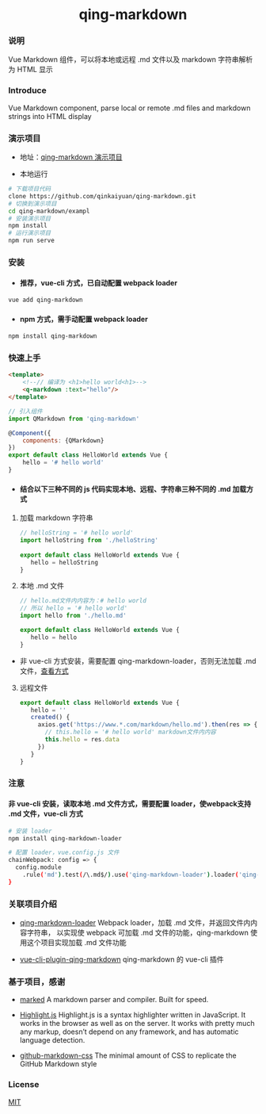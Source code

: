 <h1 align="center">qing-markdown</h1>

### 说明
Vue Markdown 组件，可以将本地或远程 .md 文件以及 markdown 字符串解析为 HTML 显示

### Introduce
Vue Markdown component, parse local or remote .md files and markdown strings into HTML display

### 演示项目
* 地址：[qing-markdown 演示项目](https://www.qingchi1.com/out/qing-markdown)

* 本地运行
 ```bash
 # 下载项目代码
 clone https://github.com/qinkaiyuan/qing-markdown.git
 # 切换到演示项目
 cd qing-markdown/exampl
 # 安装演示项目
 npm install
 # 运行演示项目
 npm run serve
 ```

### 安装
* #### 推荐，vue-cli 方式，已自动配置 webpack loader
```bash
vue add qing-markdown
```

* #### npm 方式，需手动配置 webpack loader
```bash
npm install qing-markdown
```

### 快速上手
```html
<template>
    <!--// 编译为 <h1>hello world<h1>-->
    <q-markdown :text="hello"/>
</template>

```
```javascript
// 引入组件
import QMarkdown from 'qing-markdown'

@Component({
    components: {QMarkdown}
})
export default class HelloWorld extends Vue {
    hello = '# hello world'
}
```

* #### 结合以下三种不同的 js 代码实现本地、远程、字符串三种不同的 .md 加载方式
1. 加载 markdown 字符串
    ```javascript
    // helloString = '# hello world'
    import helloString from './helloString'
  
    export default class HelloWorld extends Vue {
       hello = helloString
    }
    ```
   
2. 本地 .md 文件
    ```javascript
    // hello.md文件内内容为：# hello world
    // 所以 hello = '# hello world' 
    import hello from './hello.md'
    
    export default class HelloWorld extends Vue {
       hello = hello
    }
    ```
 * 非 vue-cli 方式安装，需要配置 qing-markdown-loader，否则无法加载 .md 文件，[查看方式](https://github.com/qinkaiyuan/qing-markdown#%E6%B3%A8%E6%84%8F)
 
3. 远程文件

    ```javascript
    export default class HelloWorld extends Vue {
       hello = ''
       created() {
         axios.get('https://www.*.com/markdown/hello.md').then(res => {
           // this.hello = '# hello world' markdown文件内内容
           this.hello = res.data
         })
       }
    }
    ```

### 注意
#### 非 vue-cli 安装，读取本地 .md 文件方式，需要配置 loader，使webpack支持 .md 文件，vue-cli 方式
```bash
# 安装 loader
npm install qing-markdown-loader

# 配置 loader，vue.config.js 文件
chainWebpack: config => {
  config.module
    .rule('md').test(/\.md$/).use('qing-markdown-loader').loader('qing-markdown-loader')
}
```

### 关联项目介绍
* [qing-markdown-loader](https://github.com/qinkaiyuan/qing-markdown-loader#qing-markdown-loader) Webpack loader，加载 .md 文件，并返回文件内内容字符串，
以实现使 webpack 可加载 .md 文件的功能，qing-markdown 使用这个项目实现加载 .md 文件功能

* [vue-cli-plugin-qing-markdown](https://github.com/qinkaiyuan/vue-cli-plugin-qing-markdown#vue-cli-plugin-qing-markdown) qing-markdown 的 vue-cli 插件

### 基于项目，感谢
* [marked](https://github.com/markedjs/marked#marked) A markdown parser and compiler. Built for speed.

* [Highlight.js](https://github.com/highlightjs/highlight.js#highlightjs) Highlight.js is a syntax highlighter written in JavaScript. It works in the browser as well as on the server. It works with pretty much any markup, doesn’t depend on any framework, and has automatic language detection.

* [github-markdown-css](https://github.com/sindresorhus/github-markdown-css#github-markdown-css) The minimal amount of CSS to replicate the GitHub Markdown style

### License
[MIT](http://opensource.org/licenses/MIT)